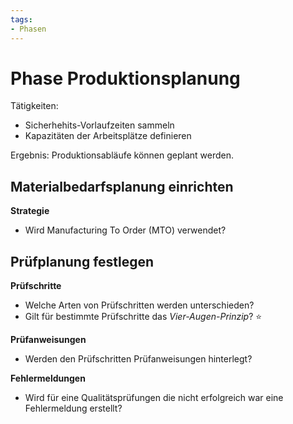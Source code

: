```yaml
---
tags:
- Phasen
---
```

# Phase Produktionsplanung

Tätigkeiten:

* Sicherhehits-Vorlaufzeiten sammeln
* Kapazitäten der Arbeitsplätze definieren

Ergebnis: Produktionsabläufe können geplant werden.


## Materialbedarfsplanung einrichten

**Strategie**
- Wird Manufacturing To Order (MTO) verwendet?

## Prüfplanung festlegen

**Prüfschritte**

- Welche Arten von Prüfschritten werden unterschieden?
- Gilt für bestimmte Prüfschritte das *Vier-Augen-Prinzip*? ⭐


**Prüfanweisungen**

- Werden den Prüfschritten Prüfanweisungen hinterlegt?


**Fehlermeldungen**

- Wird für eine Qualitätsprüfungen die nicht erfolgreich war eine Fehlermeldung erstellt?



